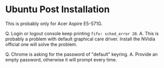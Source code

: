 # Ubuntu Post Installation
This is probably only for Acer Aspire E5-571G.

Q. Login or logout console keep printing `fifo: sched_error 20`.
A. This is probably a problem with default graphical care driver. Install the NVidia official one will solve the problem.

Q. Chrome is asking for the password of "default" keyring.
A. Provide an empty password, otherwise it will prompt every time.
